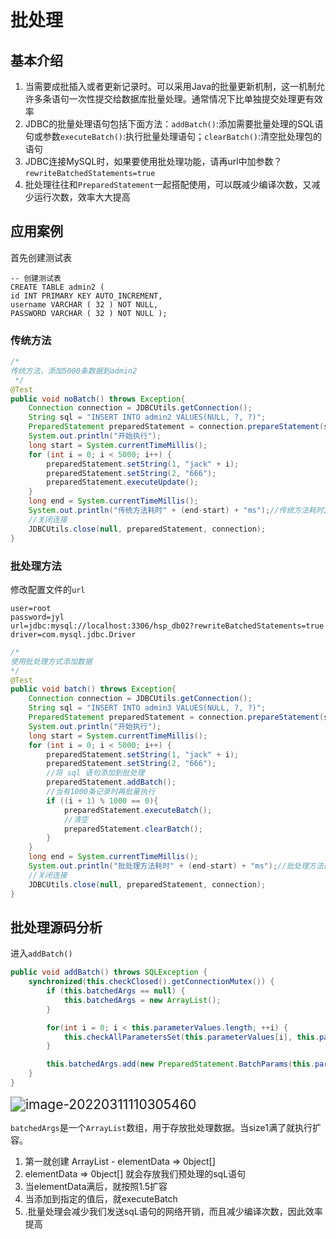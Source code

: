 # 批处理

## 基本介绍

1. 当需要成批插入或者更新记录时。可以采用Java的批量更新机制，这一机制允许多条语句一次性提交给数据库批量处理。通常情况下比单独提交处理更有效率
2. JDBC的批量处理语句包括下面方法：`addBatch()`:添加需要批量处理的SQL语句或参数`executeBatch()`:执行批量处理语句；`clearBatch()`:清空批处理包的语句
3. JDBC连接MySQL时，如果要使用批处理功能，请再url中加参数？`rewriteBatchedStatements=true`
4. 批处理往往和`PreparedStatement`一起搭配使用，可以既减少编译次数，又减少运行次数，效率大大提高

## 应用案例

首先创建测试表

```mysql
-- 创建测试表
CREATE TABLE admin2 ( 
id INT PRIMARY KEY AUTO_INCREMENT,
username VARCHAR ( 32 ) NOT NULL, 
PASSWORD VARCHAR ( 32 ) NOT NULL );
```

### 传统方法

```java
/*
传统方法，添加5000条数据到admin2
 */
@Test
public void noBatch() throws Exception{
    Connection connection = JDBCUtils.getConnection();
    String sql = "INSERT INTO admin2 VALUES(NULL, ?, ?)";
    PreparedStatement preparedStatement = connection.prepareStatement(sql);
    System.out.println("开始执行");
    long start = System.currentTimeMillis();
    for (int i = 0; i < 5000; i++) {
        preparedStatement.setString(1, "jack" + i);
        preparedStatement.setString(2, "666");
        preparedStatement.executeUpdate();
    }
    long end = System.currentTimeMillis();
    System.out.println("传统方法耗时" + (end-start) + "ms");//传统方法耗时115111ms
    //关闭连接
    JDBCUtils.close(null, preparedStatement, connection);
}
```

### 批处理方法

修改配置文件的`url`

```properties
user=root
password=jyl
url=jdbc:mysql://localhost:3306/hsp_db02?rewriteBatchedStatements=true
driver=com.mysql.jdbc.Driver
```

```java
/*
使用批处理方式添加数据
*/
@Test
public void batch() throws Exception{
    Connection connection = JDBCUtils.getConnection();
    String sql = "INSERT INTO admin3 VALUES(NULL, ?, ?)";
    PreparedStatement preparedStatement = connection.prepareStatement(sql);
    System.out.println("开始执行");
    long start = System.currentTimeMillis();
    for (int i = 0; i < 5000; i++) {
        preparedStatement.setString(1, "jack" + i);
        preparedStatement.setString(2, "666");
        //将 sql 语句添加到批处理
        preparedStatement.addBatch();
        //当有1000条记录时再批量执行
        if ((i + 1) % 1000 == 0){
            preparedStatement.executeBatch();
            //清空
            preparedStatement.clearBatch();
        }
    }
    long end = System.currentTimeMillis();
    System.out.println("批处理方法耗时" + (end-start) + "ms");//批处理方法耗时415ms
    //关闭连接
    JDBCUtils.close(null, preparedStatement, connection);
}
```

## 批处理源码分析

进入`addBatch()`

```java
public void addBatch() throws SQLException {
    synchronized(this.checkClosed().getConnectionMutex()) {
        if (this.batchedArgs == null) {
            this.batchedArgs = new ArrayList();
        }

        for(int i = 0; i < this.parameterValues.length; ++i) {
            this.checkAllParametersSet(this.parameterValues[i], this.parameterStreams[i], i);
        }

        this.batchedArgs.add(new PreparedStatement.BatchParams(this.parameterValues, this.parameterStreams, this.isStream, this.streamLengths, this.isNull));
    }
}
```

<img src="https://s2.loli.net/2022/03/11/86HOl4VZBv59hFd.png" alt="image-20220311110305460" style="zoom:150%;" />

`batchedArgs`是一个`ArrayList`数组，用于存放批处理数据。当size1满了就执行扩容。

1. 第一就创建 ArrayList - elementData => 0bject[]
2. elementData => 0bject[] 就会存放我们预处理的sqL语句
3. 当elementData满后，就按照1.5扩容
4. 当添加到指定的值后，就executeBatch
5. .批量处理会减少我们发送sqL语句的网络开销，而且减少编译次数，因此效率提高

